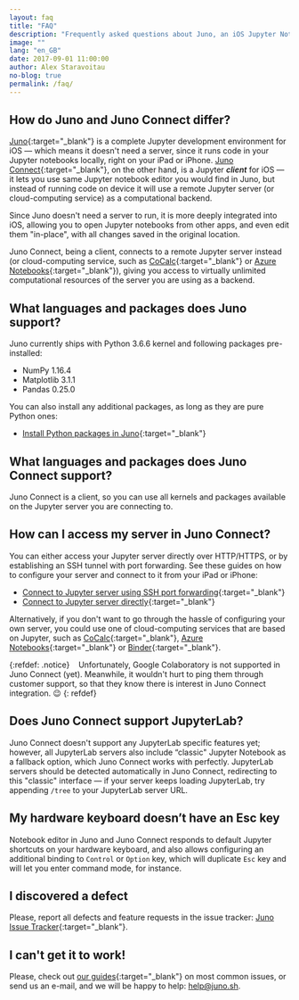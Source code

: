 ```yaml
---
layout: faq
title: "FAQ"
description: "Frequently asked questions about Juno, an iOS Jupyter Notebook client for iPad and iPhone."
image: ""
lang: "en_GB"
date: 2017-09-01 11:00:00
author: Alex Staravoitau
no-blog: true
permalink: /faq/
---
```

## How do Juno and Juno Connect differ?
[Juno](/){:target="_blank"} is a complete Jupyter development environment for iOS — which means it doesn't need a server, since it runs code in your Jupyter notebooks locally, right on your iPad or iPhone. [Juno Connect](/junoconnect/){:target="_blank"}, on the other hand, is a Jupyter <i style="font-weight: 600;">client</i> for iOS — it lets you use same Jupyter notebook editor you would find in Juno, but instead of running code on device it will use a remote Jupyter server (or cloud-computing service) as a computational backend.

Since Juno doesn't need a server to run, it is more deeply integrated into iOS, allowing you to open Jupyter notebooks from other apps, and even edit them "in-place", with all changes saved in the original location.

Juno Connect, being a client, connects to a remote Jupyter server instead (or cloud-computing service, such as [CoCalc](http://cocalc.com){:target="_blank"} or [Azure Notebooks](https://notebooks.azure.com){:target="_blank"}), giving you access to virtually unlimited computational resources of the server you are using as a backend.

## What languages and packages does Juno support?
Juno currently ships with Python 3.6.6 kernel and following packages pre-installed:

* NumPy 1.16.4
* Matplotlib 3.1.1
* Pandas 0.25.0

You can also install any additional packages, as long as they are pure Python ones: 
* [Install Python packages in Juno](/juno-pypi-package-installer/){:target="_blank"}

## What languages and packages does Juno Connect support?
Juno Connect is a client, so you can use all kernels and packages available on the Jupyter server you are connecting to.

## How can I access my server in Juno Connect?
You can either access your Jupyter server directly over HTTP/HTTPS, or by establishing an SSH tunnel with port forwarding. See these guides on how to configure your server and connect to it from your iPad or iPhone: 

* [Connect to Jupyter server using SSH port forwarding](/ssh-tunnel-to-jupyter-server/){:target="_blank"}
* [Connect to Jupyter server directly](/direct-connection-to-jupyter-server/){:target="_blank"}

Alternatively, if you don't want to go through the hassle of configuring your own server, you could use one of cloud-computing services that are based on Jupyter, such as [CoCalc](http://cocalc.com){:target="_blank"}, [Azure Notebooks](https://notebooks.azure.com){:target="_blank"} or [Binder](https://mybinder.org){:target="_blank"}.

{:refdef: .notice}
<i class="fa fa-info-circle fa-2x" aria-hidden="true" style="color: #CCCCCC; vertical-align: middle;"></i><span style="display:inline-block; width: 8px;"></span> <span>Unfortunately, Google Colaboratory is not supported in Juno Connect (yet). Meanwhile, it wouldn't hurt to ping them through customer support, so that they know there is interest in Juno Connect integration. 😉</span>
{: refdef}

## Does Juno Connect support JupyterLab?
Juno Connect doesn't support any JupyterLab specific features yet; however, all JupyterLab servers also include “classic" Jupyter Notebook as a fallback option, which Juno Connect works with perfectly. JupyterLab servers should be detected automatically in Juno Connect, redirecting to this "classic" interface — if your server keeps loading JupyterLab, try appending `/tree` to your JupyterLab server URL. 

## My hardware keyboard doesn’t have an Esc key
Notebook editor in Juno and Juno Connect responds to default Jupyter shortcuts on your hardware keyboard, and also allows configuring an additional binding to `Control` or `Option` key, which will duplicate `Esc` key and will let you enter command mode, for instance.

## I discovered a defect
Please, report all defects and feature requests in the issue tracker: [Juno Issue Tracker](https://github.com/rationalmatter/Juno-Issue-Tracker){:target="_blank"}.

## I can't get it to work!
Please, check out [our guides](/docs/){:target="_blank"} on most common issues, or send us an e-mail, and we will be happy to help: [help@juno.sh](mailto:help@juno.sh).

